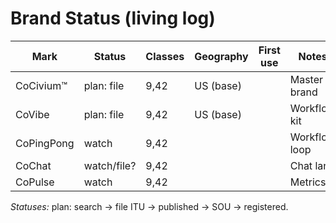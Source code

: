 <!-- status: stub; target: 150+ words -->
# Brand Status (living log)
| Mark        | Status     | Classes | Geography | First use | Notes |
|-------------|------------|---------|-----------|-----------|-------|
| CoCivium™    | plan: file | 9,42    | US (base) |           | Master brand |
| CoVibe      | plan: file | 9,42    | US (base) |           | Workflow kit |
| CoPingPong  | watch      | 9,42    |           |           | Workflow loop |
| CoChat      | watch/file?| 9,42    |           |           | Chat lane |
| CoPulse     | watch      | 9,42    |           |           | Metrics |

*Statuses:* plan: search → file ITU → published → SOU → registered.


